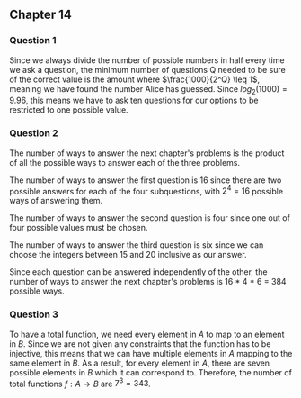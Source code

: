 ## Chapter 14
 
### Question 1
Since we always divide the number of possible numbers in half every time we ask 
a question, the minimum number of questions Q needed to be sure of the correct 
value is the amount where $\frac{1000}{2^Q} \leq 1$, meaning we have found the number Alice has guessed.
Since $log_2(1000) = 9.96$, this means we have to ask ten questions for our options to be restricted to one 
possible value.

### Question 2
The number of ways to answer the next chapter's problems is the product of all the possible 
ways to answer each of the three problems.

The number of ways to answer the first question is 16 since there are two possible answers for each of the four subquestions, with 
$2^4 = 16$ possible ways of answering them.

The number of ways to answer the second question is four since one out of four possible values must be chosen.

The number of ways to answer the third question is six since we can choose the integers between 15 and 20 inclusive as our answer.

Since each question can be answered independently of the other, the number of ways to 
answer the next chapter's problems is 16 * 4 * 6 = 384 possible ways.

### Question 3
To have a total function, we need every element in $A$ to map to an element in $B$. Since we are not given 
any constraints that the function has to be injective, this means that we can have multiple elements in $A$ mapping to the same element in $B$.
As a result, for every element in $A$, there are seven possible elements in $B$ which it can correspond to. Therefore, the number of total functions 
$f: A \rightarrow B$ are $7^3 = 343$.
